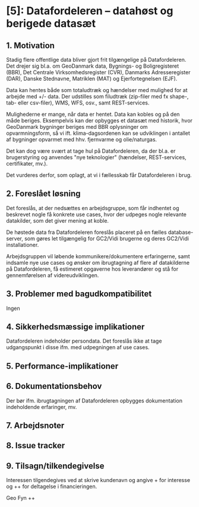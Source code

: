 # [5]: Datafordeleren – datahøst og berigede datasæt

## 1. Motivation
Stadig flere offentlige data bliver gjort frit tilgængelige på Datafordeleren. Det drejer sig bl.a. om GeoDanmark data, Bygnings- og Boligregisteret (BBR), Det Centrale Virksomhedsregister (CVR), Danmarks Adresseregister (DAR), Danske Stednavne, Matriklen (MAT) og Ejerfortegnelsen (EJF). 

Data kan hentes både som totaludtræk og hændelser med mulighed for at arbejde med +/- data. Der udstilles som filudtræk (zip-filer med fx shape-, tab- eller csv-filer), WMS, WFS, osv., samt REST-services.

Mulighederne er mange, når data er hentet. Data kan kobles og på den måde beriges. Eksempelvis kan der opbygges et datasæt med historik, hvor GeoDanmark bygninger beriges med BBR oplysninger om opvarmningsform, så vi ift. klima-dagsordenen kan se udviklingen i antallet af bygninger opvarmet med hhv. fjernvarme og olie/naturgas.

Det kan dog være svært at tage hul på Datafordeleren, da der bl.a. er brugerstyring og anvendes "nye teknologier" (hændelser, REST-services, certifikater, mv.).

Det vurderes derfor, som oplagt, at vi i fællesskab får Datafordeleren i brug.

## 2. Foreslået løsning
Det foreslås, at der nedsættes en arbejdsgruppe, som får indhentet og beskrevet nogle få konkrete use cases, hvor der udpeges nogle relevante datakilder, som det giver mening at koble.

De høstede data fra Datafordeleren foreslås placeret på en fælles database-server, som gøres let tilgængelig for GC2/Vidi brugerne og deres GC2/Vidi installationer.

Arbejdsgruppen vil løbende kommunikere/dokumentere erfaringerne, samt indsamle nye use cases og ønsker om ibrugtagning af flere af datakilderne på Datafordeleren, få estimeret opgaverne hos leverandører og stå for gennemførelsen af videreudviklingen.

## 3. Problemer med bagudkompatibilitet
Ingen

## 4. Sikkerhedsmæssige implikationer
Datafordeleren indeholder persondata. Det foreslås ikke at tage udgangspunkt i disse ifm. med udpegningen af use cases.

## 5. Performance-implikationer

## 6. Dokumentationsbehov
Der bør ifm. ibrugtagningen af Datafordeleren opbygges dokumentation indeholdende erfaringer, mv.

## 7. Arbejdsnoter

## 8. Issue tracker  

## 9. Tilsagn/tilkendegivelse
Interessen tilgendegives ved at skrive kundenavn og angive + for interesse og ++ for deltagelse i financieringen.

Geo Fyn ++
